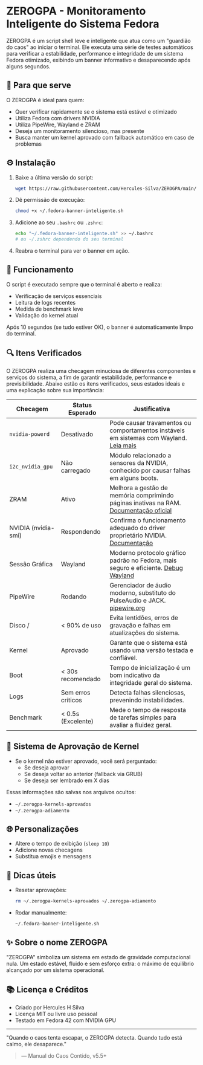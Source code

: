 
# ZEROGPA - Monitoramento Inteligente do Sistema Fedora

ZEROGPA é um script shell leve e inteligente que atua como um "guardião do caos" ao iniciar o terminal. Ele executa uma série de testes automáticos para verificar a estabilidade, performance e integridade de um sistema Fedora otimizado, exibindo um banner informativo e desaparecendo após alguns segundos.

## 🚀 Para que serve

O ZEROGPA é ideal para quem:

- Quer verificar rapidamente se o sistema está estável e otimizado
- Utiliza Fedora com drivers NVIDIA
- Utiliza PipeWire, Wayland e ZRAM
- Deseja um monitoramento silencioso, mas presente
- Busca manter um kernel aprovado com fallback automático em caso de problemas

## ⚙️ Instalação

1. Baixe a última versão do script:

   ```bash
   wget https://raw.githubusercontent.com/Hercules-Silva/ZEROGPA/main/fedora-banner-inteligente.sh -O ~/.fedora-banner-inteligente.sh
   ```

2. Dê permissão de execução:

   ```bash
   chmod +x ~/.fedora-banner-inteligente.sh
   ```

3. Adicione ao seu `.bashrc` ou `.zshrc`:

   ```bash
   echo "~/.fedora-banner-inteligente.sh" >> ~/.bashrc
   # ou ~/.zshrc dependendo do seu terminal
   ```

4. Reabra o terminal para ver o banner em ação.

## 🔢 Funcionamento

O script é executado sempre que o terminal é aberto e realiza:

- Verificação de serviços essenciais
- Leitura de logs recentes
- Medida de benchmark leve
- Validação do kernel atual

Após 10 segundos (se tudo estiver OK), o banner é automaticamente limpo do terminal.

## 🔍 Itens Verificados

O ZEROGPA realiza uma checagem minuciosa de diferentes componentes e serviços do sistema, a fim de garantir estabilidade, performance e previsibilidade. Abaixo estão os itens verificados, seus estados ideais e uma explicação sobre sua importância:

| Checagem            | Status Esperado    | Justificativa |
| ------------------- | ------------------ | ------------- |
| `nvidia-powerd`     | Desativado         | Pode causar travamentos ou comportamentos instáveis em sistemas com Wayland. [Leia mais](https://download.nvidia.com/XFree86/Linux-x86_64/latest/README/powermanagement.html) |
| `i2c_nvidia_gpu`    | Não carregado      | Módulo relacionado a sensores da NVIDIA, conhecido por causar falhas em alguns boots. |
| ZRAM                | Ativo              | Melhora a gestão de memória comprimindo páginas inativas na RAM. [Documentação oficial](https://www.kernel.org/doc/html/latest/admin-guide/blockdev/zram.html) |
| NVIDIA (nvidia-smi) | Respondendo        | Confirma o funcionamento adequado do driver proprietário NVIDIA. [Documentação](https://docs.nvidia.com/deploy/nvidia-smi/index.html) |
| Sessão Gráfica      | Wayland            | Moderno protocolo gráfico padrão no Fedora, mais seguro e eficiente. [Debug Wayland](https://fedoraproject.org/wiki/How_to_debug_Wayland_problems) |
| PipeWire            | Rodando            | Gerenciador de áudio moderno, substituto do PulseAudio e JACK. [pipewire.org](https://pipewire.org) |
| Disco /             | < 90% de uso       | Evita lentidões, erros de gravação e falhas em atualizações do sistema. |
| Kernel              | Aprovado           | Garante que o sistema está usando uma versão testada e confiável. |
| Boot                | < 30s recomendado  | Tempo de inicialização é um bom indicativo da integridade geral do sistema. |
| Logs                | Sem erros críticos | Detecta falhas silenciosas, prevenindo instabilidades. |
| Benchmark           | < 0.5s (Excelente) | Mede o tempo de resposta de tarefas simples para avaliar a fluidez geral. |

## 📄 Sistema de Aprovação de Kernel

- Se o kernel não estiver aprovado, você será perguntado:
  - Se deseja aprovar
  - Se deseja voltar ao anterior (fallback via GRUB)
  - Se deseja ser lembrado em X dias

Essas informações são salvas nos arquivos ocultos:

- `~/.zerogpa-kernels-aprovados`
- `~/.zerogpa-adiamento`

## 🌐 Personalizações

- Altere o tempo de exibição (`sleep 10`)
- Adicione novas checagens
- Substitua emojis e mensagens

## 🔧 Dicas úteis

- Resetar aprovações:
  ```bash
  rm ~/.zerogpa-kernels-aprovados ~/.zerogpa-adiamento
  ```
- Rodar manualmente:
  ```bash
  ~/.fedora-banner-inteligente.sh
  ```

## ✨ Sobre o nome ZEROGPA

"ZEROGPA" simboliza um sistema em estado de gravidade computacional nula. Um estado estável, fluido e sem esforço extra: o máximo de equilíbrio alcançado por um sistema operacional.

## 📚 Licença e Créditos

- Criado por Hercules H Silva
- Licença MIT ou livre uso pessoal
- Testado em Fedora 42 com NVIDIA GPU

---

"Quando o caos tenta escapar, o ZEROGPA detecta. Quando tudo está calmo, ele desaparece."

> — Manual do Caos Contido, v5.5+
